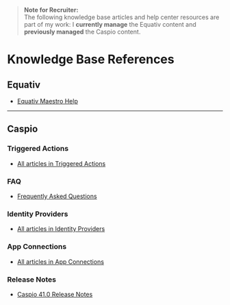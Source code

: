 > **Note for Recruiter:**  
> The following knowledge base articles and help center resources are part of my work: I **currently manage** the Equativ content and **previously managed** the Caspio content.

<h1>Knowledge Base References</h1>

## Equativ
- [Equativ Maestro Help](https://help.equativ.com/maestro)

---

## Caspio 

### Triggered Actions
- [All articles in Triggered Actions](https://howto.caspio.com/triggered-actions/triggered-actions-2/)

### FAQ
- [Frequently Asked Questions](https://howto.caspio.com/frequently-asked-questions-faq-2/)

### Identity Providers
- [All articles in Identity Providers](https://howto.caspio.com/directories/identity-providers/identity-providers/)

### App Connections
- [All articles in App Connections](https://howto.caspio.com/directories/app-connections/app-connections/)

### Release Notes
- [Caspio 41.0 Release Notes](https://howto.caspio.com/release-notes/caspio-41-0/)
